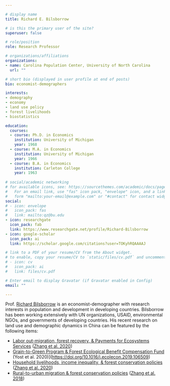 ```yaml
---

# display name
title: Richard E. Bilsborrow

# is this the primary user of the site?
superuser: false

# role/position
role: Research Professor 

# organizations/affiliations
organizations:
- name: Carolina Population Center, University of North Carolina
  url: ""

# short bio (displayed in user profile at end of posts)
bio: economist-demographers 

interests:
- demography
- economy
- land use policy
- forest livelihoods
- biostatistics

education:
  courses:
  - course: Ph.D. in Economics
    institution: University of Michigan
    year: 1968
  - course: M.A. in Economics
    institution: University of Michigan
    year: 1966
  - course: B.A. in Economics
    institution: Carleton College
    year: 1963
    
# social/academic networking
# for available icons, see: https://sourcethemes.com/academic/docs/page-builder/#icons
#   For an email link, use "fas" icon pack, "envelope" icon, and a link in the
#   form "mailto:your-email@example.com" or "#contact" for contact widget.
social:
# - icon: envelope
#   icon_pack: fas
#   link: mailto:qz@bu.edu
- icon: researchgate
  icon_pack: fab
  link: https://www.researchgate.net/profile/Richard-Bilsborrow
- icon: google-scholar
  icon_pack: ai
  link: https://scholar.google.com/citations?user=TOKyhRQAAAAJ

# link to a PDF of your resume/CV from the About widget.
# to enable, copy your resume/CV to `static/files/cv.pdf` and uncomment the lines below.
# - icon: cv
#   icon_pack: ai
#   link: files/cv.pdf

# Enter email to display Gravatar (if Gravatar enabled in Config)
email: ""

---
```


Prof. [Richard Bilsborrow](https://www.cpc.unc.edu/people/fellows/richard-e-bilsborrow/) is an economist-demographer
with research interests in population and development in developing countries.
Bilsborrow has been working extensively with UN organizations, USAID, environmental NGOs, and governments of developing countries.
His recent research on land use and demographic dynamics in China can be featured by the following items:
  - [Labor out-migration, forest recovery, & Payments for Ecosystems Services](https://doi.org/10.1016/j.ecoser.2020.101167)
    ([Zhang et al. 2020](https://www.qzgeog.com/publication/p2020-zhangqi-divergent/))
  - [Grain-to-Green Program & Forest Ecological Benefit Compensation Fund](https://doi.org/10.1016/j.ecolecon.2019.106509)
    (Yost et al. 2020)](https://doi.org/10.1016/j.ecolecon.2019.106509)
  - [Household livelihoods, income inequality, & forest conservation policies](https://doi.org/10.1016/j.ecolecon.2019.02.019)
    ([Zhang et al. 2020](https://www.qzgeog.com/publication/p2019-zhangqi-income/))
  - [Rural-to-urban migration & forest conservation policies](https://doi.org/10.1007/s11111-018-0307-5)
    ([Zhang et al. 2018](https://www.qzgeog.com/publication/p2018-zhangqi-migration/))



